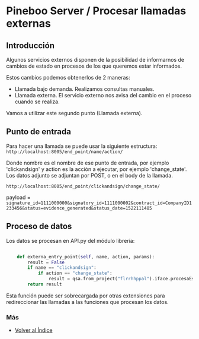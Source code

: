 # Pineboo Server / Procesar llamadas externas

## Introducción

Algunos servicios externos disponen de la posibilidad de informarnos de cambios de estado en procesos de los que queremos estar informados.

Estos cambios podemos obtenerlos de 2 maneras:

- Llamada bajo demanda. Realizamos consultas manuales.
- Llamada externa. El servicio externo nos avisa del cambio en el proceso cuando se realiza.

Vamos a utilizar este segundo punto (Llamada externa).

## Punto de entrada

Para hacer una llamada se puede usar la siguiente estructura:
`http://localhost:8005/end_point/name/action/`

Donde nombre es el nombre de ese punto de entrada, por ejemplo 'clickandsign' y action es la acción a ejecutar, por ejemplo 'change_state'. Los datos adjunto se adjuntan por POST, o en el body de la llamada.

`http://localhost:8005/end_point/clickandsign/change_state/`

payload = `signature_id=1111000000&signatory_id=1111000002&contract_id=CompanyID1233456&status=evidence_generated&status_date=1522111485`

## Proceso de datos

Los datos se procesan en API.py del módulo librería:

```python

    def externa_entry_point(self, name, action, params):
        result = False
        if name == "clickandsign":
            if action == "change_state":
                result = qsa.from_project("flrrhhppal").iface.procesaEstadoClickandSign(params)
        return result
```

Esta función puede ser sobrecargada por otras extensiones para redireccionar las llamadas a las funciones que procesan los datos.

### Más

- [Volver al Índice](./index.md)
